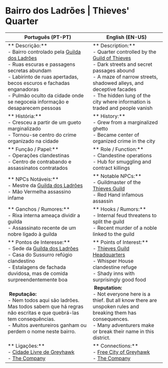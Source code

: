 # Bairro dos Ladrões | Thieves' Quarter

| **Português (PT-PT)** | **English (EN-US)** |
|-----------------------|---------------------|
| ** Descrição:**<br> - Bairro controlado pela [Guilda dos Ladrões](guilda_dos_ladroes.md)<br> - Ruas escuras e passagens secretas abundam<br> - Labirinto de ruas apertadas, becos escuros e fachadas enganadoras<br> - Pulmão oculto da cidade onde se negoceia informação e desaparecem pessoas | ** Description:**<br> - Quarter controlled by the [Guild of Thieves](guilda_dos_ladroes.md)<br> - Dark streets and secret passages abound<br> - A maze of narrow streets, shadowed alleys, and deceptive facades<br> - The hidden lung of the city where information is traded and people vanish |
| ** História:**<br> - Cresceu a partir de um gueto marginalizado<br> - Tornou-se centro do crime organizado na cidade | ** History:**<br> - Grew from a marginalized ghetto<br> - Became center of organized crime in the city |
| ** Função / Papel:**<br> - Operações clandestinas<br> - Centro de contrabando e assassinatos contratados | ** Role / Function:**<br> - Clandestine operations<br> - Hub for smuggling and contract killings |
| ** NPCs Notáveis:**<br> - Mestre da [Guilda dos Ladrões](guilda_dos_ladroes.md)<br> - Mão Vermelha  assassino infame | ** Notable NPCs:**<br> - Guildmaster of the [Thieves Guild](guilda_dos_ladroes.md)<br> - Red Hand  infamous assassin |
| ** Ganchos / Rumores:**<br> - Rixa interna ameaça dividir a guilda<br> - Assassinato recente de um nobre ligado à guilda | ** Hooks / Rumors:**<br> - Internal feud threatens to split the guild<br> - Recent murder of a noble linked to the guild |
| ** Pontos de Interesse:**<br> - Sede da [Guilda dos Ladrões](guilda_dos_ladroes.md)<br> - Casa do Sussurro  refúgio clandestino<br> - Estalagens de fachada duvidosa, mas de comida surpreendentemente boa | ** Points of Interest:**<br> - [Thieves Guild Headquarters](guilda_dos_ladroes.md)<br> - Whisper House  clandestine refuge<br> - Shady inns with surprisingly good food |
| **️ Reputação:**<br> - Nem todos aqui são ladrões. Mas todos sabem que há regras não escritas  e que quebrá-las tem consequências.<br> - Muitos aventureiros ganham ou perdem o nome neste bairro. | **️ Reputation:**<br> - Not everyone here is a thief. But all know there are unspoken rules  and breaking them has consequences.<br> - Many adventurers make or break their name in this district. |
| ** Ligações:**<br> - [Cidade Livre de Greyhawk](free_city_of_greyhawk.md)<br> - [The Company](the_company.md) | ** Connections:**<br> - [Free City of Greyhawk](free_city_of_greyhawk.md)<br> - [The Company](the_company.md) |























